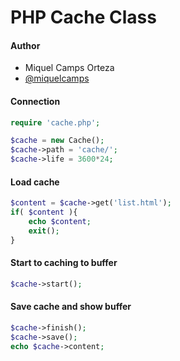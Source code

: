 # PHP Cache Class

#### Author

* Miquel Camps Orteza
* [@miquelcamps](https://twitter.com/miquelcamps)

#### Connection

```php
require 'cache.php';

$cache = new Cache();
$cache->path = 'cache/';
$cache->life = 3600*24;
```

#### Load cache

```php
$content = $cache->get('list.html');
if( $content ){
	echo $content;
	exit();
}
```

#### Start to caching to buffer

```php
$cache->start();
```

#### Save cache and show buffer

```php
$cache->finish();
$cache->save();
echo $cache->content;	
```